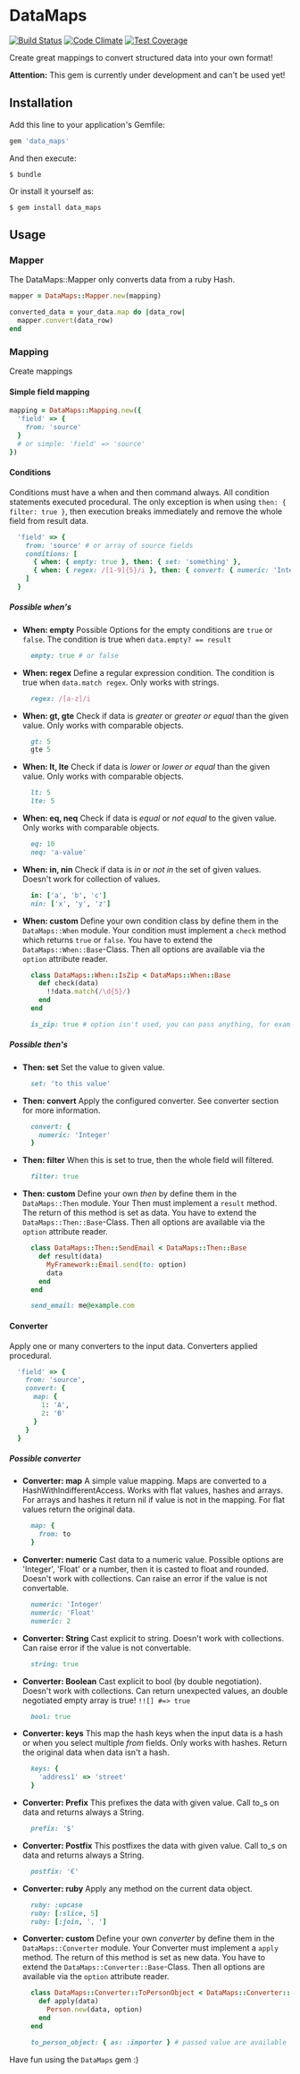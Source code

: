 DataMaps
=================
[![Build Status](https://travis-ci.org/dino115/data_maps.svg?branch=master)](https://travis-ci.org/dino115/data_maps)
[![Code Climate](https://codeclimate.com/github/dino115/data_maps/badges/gpa.svg)](https://codeclimate.com/github/dino115/data_maps)
[![Test Coverage](https://codeclimate.com/github/dino115/data_maps/badges/coverage.svg)](https://codeclimate.com/github/dino115/data_maps)

Create great mappings to convert structured data into your own format!

**Attention:** This gem is currently under development and can't be used yet!

## Installation

Add this line to your application's Gemfile:

```ruby
gem 'data_maps'
```

And then execute:

    $ bundle

Or install it yourself as:

    $ gem install data_maps

## Usage

### Mapper
The DataMaps::Mapper only converts data from a ruby Hash.

```ruby
mapper = DataMaps::Mapper.new(mapping)

converted_data = your_data.map do |data_row|
  mapper.convert(data_row)
end
```

### Mapping
Create mappings

#### Simple field mapping
```ruby
mapping = DataMaps::Mapping.new({
  'field' => {
    from: 'source'
  }
  # or simple: 'field' => 'source'
})
```

#### Conditions
Conditions must have a when and then command always. All condition statements executed procedural.
The only exception is when using `then: { filter: true }`, then execution breaks immediately and remove the whole field from result data.

```ruby
  'field' => {
    from: 'source' # or array of source fields
    conditions: [
      { when: { empty: true }, then: { set: 'something' },
      { when: { regex: /[1-9]{5}/i }, then: { convert: { numeric: 'Integer' } } }
    ]
  }
```

##### Possible when's

- **When: empty**
  Possible Options for the empty conditions are `true` or `false`.
  The condition is true when `data.empty? == result`

  ```ruby
    empty: true # or false
  ```
- **When: regex**
  Define a regular expression condition.
  The condition is true when `data.match regex`. Only works with strings.

  ```ruby
    regex: /[a-z]/i
  ```
- **When: gt, gte**
  Check if data is *greater* or *greater or equal* than the given value. Only works with comparable objects.

  ```ruby
    gt: 5
    gte 5
  ```
- **When: lt, lte**
  Check if data is *lower* or *lower or equal* than the given value. Only works with comparable objects.

  ```ruby
    lt: 5
    lte: 5
  ```
- **When: eq, neq**
  Check if data is *equal* or *not equal* to the given value. Only works with comparable objects.

  ```ruby
    eq: 10
    neq: 'a-value'
  ```
- **When: in, nin**
  Check if data is *in* or *not in* the set of given values. Doesn't work for collection of values.

  ```ruby
    in: ['a', 'b', 'c']
    nin: ['x', 'y', 'z']
  ```
- **When: custom**
  Define your own condition class by define them in the `DataMaps::When` module.
  Your condition must implement a `check` method which returns `true` or `false`.
  You have to extend the `DataMaps::When::Base`-Class. Then all options are available via the `option` attribute reader.

  ```ruby
    class DataMaps::When::IsZip < DataMaps::When::Base
      def check(data)
        !!data.match(/\d{5}/)
      end
    end
  ```

  ```ruby
    is_zip: true # option isn't used, you can pass anything, for example and readability true
  ```

##### Possible then's

- **Then: set**
  Set the value to given value.

  ```ruby
    set: 'to this value'
  ```
- **Then: convert**
  Apply the configured converter. See converter section for more information.

  ```ruby
    convert: {
      numeric: 'Integer'
    }
  ```
- **Then: filter**
  When this is set to true, then the whole field will filtered.

  ```ruby
    filter: true
  ```
- **Then: custom**
  Define your own *then* by define them in the `DataMaps::Then` module.
  Your Then must implement a `result` method. The return of this method is set as data.
  You have to extend the `DataMaps::Then::Base`-Class. Then all options are available via the `option` attribute reader.

  ```ruby
    class DataMaps::Then::SendEmail < DataMaps::Then::Base
      def result(data)
        MyFramework::Email.send(to: option)
        data
      end
    end
  ```

  ```ruby
    send_email: me@example.com
  ```

#### Converter
Apply one or many converters to the input data. Converters applied procedural.

```ruby
  'field' => {
    from: 'source',
    convert: {
      map: {
        1: 'A',
        2: 'B'
      }
    }
  }
```

##### Possible converter

- **Converter: map**
  A simple value mapping. Maps are converted to a HashWithIndifferentAccess.
  Works with flat values, hashes and arrays.
  For arrays and hashes it return nil if value is not in the mapping. For flat values return the original data.

  ```ruby
    map: {
      from: to
    }
  ```
- **Converter: numeric**
  Cast data to a numeric value. Possible options are 'Integer', 'Float' or a number, then it is casted to float and rounded. Doesn't work with collections.
  Can raise an error if the value is not convertable.

  ```ruby
    numeric: 'Integer'
    numeric: 'Float'
    numeric: 2
  ```
- **Converter: String**
  Cast explicit to string. Doesn't work with collections.
  Can raise error if the value is not convertable.

  ```ruby
    string: true
  ```
- **Converter: Boolean**
  Cast explicit to bool (by double negotiation). Doesn't work with collections.
  Can return unexpected values, an double negotiated empty array is true! `!![] #=> true`

  ```ruby
    bool: true
  ```
- **Converter: keys**
  This map the hash keys when the input data is a hash or when you select multiple *from* fields. Only works with hashes.
  Return the original data when data isn't a hash.

  ```ruby
    keys: {
      'address1' => 'street'
    }
  ```
- **Converter: Prefix**
  This prefixes the data with given value. Call to_s on data and returns always a String.

  ```ruby
    prefix: '$'
  ```
- **Converter: Postfix**
  This postfixes the data with given value. Call to_s on data and returns always a String.

  ```ruby
    postfix: '€'
  ```
- **Converter: ruby**
  Apply any method on the current data object.

  ```ruby
    ruby: :upcase
    ruby: [:slice, 5]
    ruby: [:join, ', ']
  ```
- **Converter: custom**
  Define your own *converter* by define them in the `DataMaps::Converter` module.
  Your Converter must implement a `apply` method. The return of this method is set as new data.
  You have to extend the `DataMaps::Converter::Base`-Class. Then all options are available via the `option` attribute reader.

  ```ruby
    class DataMaps::Converter::ToPersonObject < DataMaps::Converter::Base
      def apply(data)
        Person.new(data, option)
      end
    end
  ```

  ```ruby
    to_person_object: { as: :importer } # passed value are available with option
  ```

Have fun using the `DataMaps` gem :)
